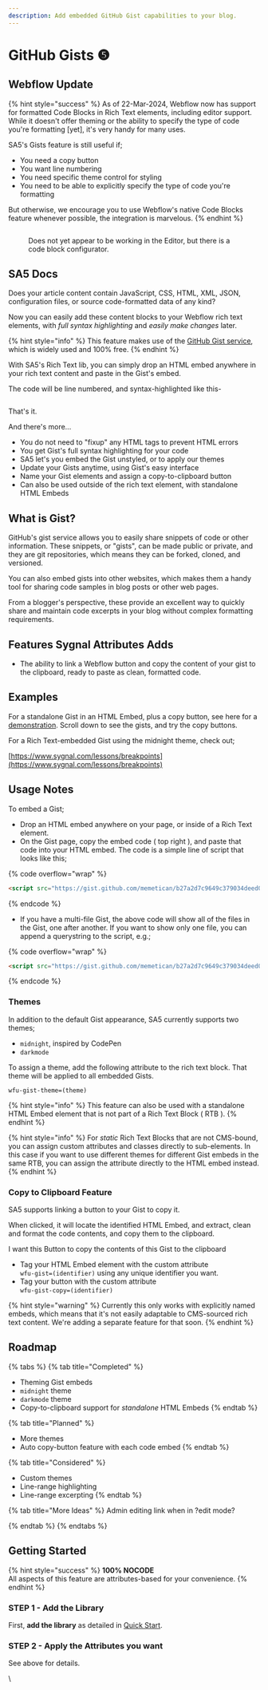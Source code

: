 ```yaml
---
description: Add embedded GitHub Gist capabilities to your blog.
---
```


# GitHub Gists ❺

## Webflow Update

{% hint style="success" %}
As of 22-Mar-2024, Webflow now has support for formatted Code Blocks in Rich Text elements, including editor support.  While it doesn't offer theming or the ability to specify the type of code you're formatting \[yet], it's very handy for many uses.

SA5's Gists feature is still useful if;

* You need a copy button
* You want line numbering
* You need specific theme control for styling
* You need to be able to explicitly specify the type of code you're formatting &#x20;

But otherwise, we encourage you to use Webflow's native Code Blocks feature whenever possible, the integration is marvelous.&#x20;
{% endhint %}

<figure><img src="../../.gitbook/assets/image (44).png" alt=""><figcaption><p>Does not yet appear to be working in the Editor, but there is a code block configurator.</p></figcaption></figure>

## SA5 Docs

Does your article content contain JavaScript, CSS, HTML, XML, JSON, configuration files, or source code-formatted data of any kind?

Now you can easily add these content blocks to your Webflow rich text elements, with _full syntax highlighting_ and _easily make changes_ later.&#x20;

{% hint style="info" %}
This feature makes use of the [GitHub Gist service](https://gist.github.com/), which is widely used and 100% free.
{% endhint %}

With SA5's Rich Text lib, you can simply drop an HTML embed anywhere in your rich text content and paste in the Gist's embed.&#x20;

The code will be line numbered, and syntax-highlighted like this-

<figure><img src="../../.gitbook/assets/image (12).png" alt=""><figcaption></figcaption></figure>

That's it.&#x20;

And there's more...

* You do not need to "fixup" any HTML tags to prevent HTML errors&#x20;
* You get Gist's full syntax highlighting for your code
* SA5 let's you embed the Gist unstyled, or to apply our themes
* Update your Gists anytime, using Gist's easy interface&#x20;
* Name your Gist elements and assign a copy-to-clipboard button &#x20;
* Can also be used outside of the rich text element, with standalone HTML Embeds&#x20;

## What is Gist?

GitHub's gist service allows you to easily share snippets of code or other information. These snippets, or "gists", can be made public or private, and they are git repositories, which means they can be forked, cloned, and versioned.

You can also embed gists into other websites, which makes them a handy tool for sharing code samples in blog posts or other web pages.

From a blogger's perspective, these provide an excellent way to quickly share and maintain code excerpts in your blog without complex formatting requirements.&#x20;

## Features Sygnal Attributes Adds

* The ability to link a Webflow button and copy the content of your gist to the clipboard, ready to paste as clean, formatted code.&#x20;

## Examples

For a standalone Gist in an HTML Embed, plus a copy button, see here for a [demonstration](https://webflow-breakpoint.webflow.io/). Scroll down to see the gists, and try the copy buttons.&#x20;

For a Rich Text-embedded Gist using the midnight theme, check out;

[https://www.sygnal.com/lessons/breakpoints](https://www.sygnal.com/lessons/breakpoints)

## Usage Notes <a href="#usage-notes" id="usage-notes"></a>

To embed a Gist;

* Drop an HTML embed anywhere on your page, or inside of a Rich Text element.
* On the Gist page, copy the embed code ( top right ), and paste that code into your HTML embed. The code is a simple line of script that looks like this;

{% code overflow="wrap" %}
```html
<script src="https://gist.github.com/memetican/b27a2d7c9649c379034deed0daf2ce5c.js"></script>
```
{% endcode %}

* If you have a multi-file Gist, the above code will show all of the files in the Gist, one after another. If you want to show only one file, you can append a querystring to the script, e.g.;

{% code overflow="wrap" %}
```html
<script src="https://gist.github.com/memetican/b27a2d7c9649c379034deed0daf2ce5c.js?file=richtext-loaded-event.html"></script>
```
{% endcode %}

### Themes

In addition to the default Gist appearance, SA5 currently supports two themes;

* `midnight`, inspired by CodePen
* `darkmode`&#x20;

To assign a theme, add the following attribute to the rich text block. That theme will be applied to all embedded Gists.

`wfu-gist-theme=(theme)`&#x20;

{% hint style="info" %}
This feature can also be used with a standalone HTML Embed element that is not part of a Rich Text Block ( RTB ).&#x20;
{% endhint %}

{% hint style="info" %}
For _static_ Rich Text Blocks that are not CMS-bound, you can assign custom attributes and classes directly to sub-elements.  In this case if you want to use different themes for different Gist embeds in the same RTB, you can assign the attribute directly to the HTML embed instead.&#x20;
{% endhint %}

### Copy to Clipboard Feature

SA5 supports linking a button to your Gist to copy it.

When clicked, it will locate the identified HTML Embed, and extract, clean and format the code contents, and copy them to the clipboard.&#x20;

I want this Button to copy the contents of this Gist to the clipboard

* Tag your HTML Embed element with the custom attribute\
  `wfu-gist=(identifier)` using any unique identifier you want.
* Tag your button with the custom attribute \
  `wfu-gist-copy=(identifier)`

{% hint style="warning" %}
Currently this only works with explicitly named embeds, which means that it's not easily adaptable to CMS-sourced rich text content. We're adding a separate feature for that soon.&#x20;
{% endhint %}

## Roadmap

{% tabs %}
{% tab title="Completed" %}
* Theming Gist embeds
* `midnight` theme
* `darkmode` theme
* Copy-to-clipboard support for _standalone_ HTML Embeds
{% endtab %}

{% tab title="Planned" %}
* More themes
* Auto copy-button feature with each code embed
{% endtab %}

{% tab title="Considered" %}
* Custom themes&#x20;
* Line-range highlighting
* Line-range excerpting&#x20;
{% endtab %}

{% tab title="More Ideas" %}
Admin editing link when in ?edit mode?&#x20;


{% endtab %}
{% endtabs %}

## Getting Started

{% hint style="success" %}
**100% NOCODE**\
All aspects of this feature are attributes-based for your convenience.&#x20;
{% endhint %}

### STEP 1 - Add the Library <a href="#step-1---add-the-library" id="step-1---add-the-library"></a>

First, **add the library** as detailed in [Quick Start](../quick-start.md).&#x20;

### STEP 2 - Apply the Attributes you want <a href="#step-2---apply-wfu-listsnested-to-desired-elements" id="step-2---apply-wfu-listsnested-to-desired-elements"></a>

See above for details.&#x20;

\
